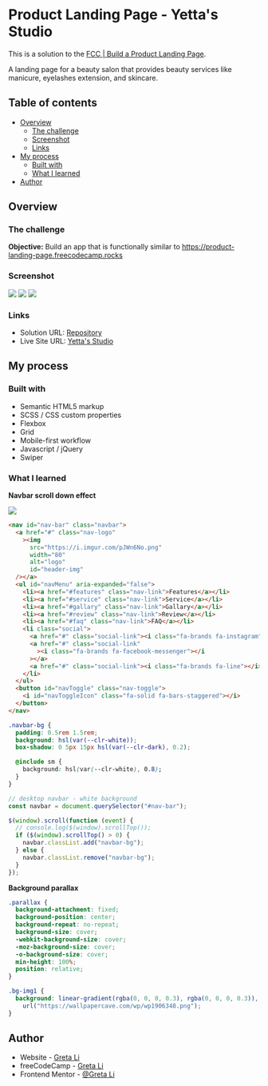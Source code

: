 # Product Landing Page - Yetta's Studio

This is a solution to the [FCC | Build a Product Landing Page](https://www.freecodecamp.org/learn/2022/responsive-web-design/build-a-product-landing-page-project/build-a-product-landing-page).

A landing page for a beauty salon that provides beauty services like manicure, eyelashes extension, and skincare.

## Table of contents

- [Overview](#overview)
  - [The challenge](#the-challenge)
  - [Screenshot](#screenshot)
  - [Links](#links)
- [My process](#my-process)
  - [Built with](#built-with)
  - [What I learned](#what-i-learned)
- [Author](#author)

## Overview

### The challenge

**Objective:** Build an app that is functionally similar to https://product-landing-page.freecodecamp.rocks

### Screenshot

![](./screenshot.jpg)
![](./screenshot_mobile.jpg) ![](./screenshot_mobile_menu.jpg)

### Links

- Solution URL: [Repository](https://github.com/GretaLi/Product-Landing-Page/tree/main/Yetta%20Studio)
- Live Site URL: [Yetta's Studio](https://gretali.github.io/Product-Landing-Page/Yetta%20Studio/)

## My process

### Built with

- Semantic HTML5 markup
- SCSS / CSS custom properties
- Flexbox
- Grid
- Mobile-first workflow
- Javascript / jQuery
- Swiper

### What I learned

**Navbar scroll down effect**

![](https://i.imgur.com/qlDcqdj.gif)

```html
<nav id="nav-bar" class="navbar">
  <a href="#" class="nav-logo"
    ><img
      src="https://i.imgur.com/pJWn6No.png"
      width="80"
      alt="logo"
      id="header-img"
  /></a>
  <ul id="navMenu" aria-expanded="false">
    <li><a href="#features" class="nav-link">Features</a></li>
    <li><a href="#service" class="nav-link">Service</a></li>
    <li><a href="#gallary" class="nav-link">Gallary</a></li>
    <li><a href="#review" class="nav-link">Review</a></li>
    <li><a href="#faq" class="nav-link">FAQ</a></li>
    <li class="social">
      <a href="#" class="social-link"><i class="fa-brands fa-instagram"></i></a>
      <a href="#" class="social-link"
        ><i class="fa-brands fa-facebook-messenger"></i
      ></a>
      <a href="#" class="social-link"><i class="fa-brands fa-line"></i></a>
    </li>
  </ul>
  <button id="navToggle" class="nav-toggle">
    <i id="navToggleIcon" class="fa-solid fa-bars-staggered"></i>
  </button>
</nav>
```

```css
.navbar-bg {
  padding: 0.5rem 1.5rem;
  background: hsl(var(--clr-white));
  box-shadow: 0 5px 15px hsl(var(--clr-dark), 0.2);

  @include sm {
    background: hsl(var(--clr-white), 0.8);
  }
}
```

```jsx
// desktop navbar - white background
const navbar = document.querySelector("#nav-bar");

$(window).scroll(function (event) {
  // console.log($(window).scrollTop());
  if ($(window).scrollTop() > 0) {
    navbar.classList.add("navbar-bg");
  } else {
    navbar.classList.remove("navbar-bg");
  }
});
```

**Background parallax**

```css
.parallax {
  background-attachment: fixed;
  background-position: center;
  background-repeat: no-repeat;
  background-size: cover;
  -webkit-background-size: cover;
  -moz-background-size: cover;
  -o-background-size: cover;
  min-height: 100%;
  position: relative;
}

.bg-img1 {
  background: linear-gradient(rgba(0, 0, 0, 0.3), rgba(0, 0, 0, 0.3)),
    url("https://wallpapercave.com/wp/wp1906348.png");
}
```

## Author

- Website - [Greta Li](https://github.com/GretaLi)
- freeCodeCamp - [Greta Li](https://www.freecodecamp.org/hsinju)
- Frontend Mentor - [@Greta Li](https://www.frontendmentor.io/profile/GretaLi)
